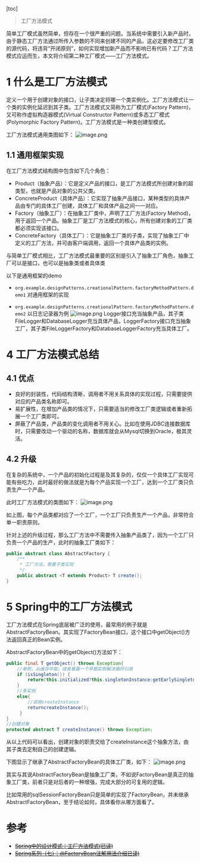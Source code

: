 [toc]
>工厂方法模式

简单工厂模式虽然简单，但存在一个很严重的问题。当系统中需要引入新产品时，由于静态工厂方法通过所传入参数的不同来创建不同的产品，这必定要修改工厂类的源代码，将违背“开闭原则”，如何实现增加新产品而不影响已有代码？工厂方法模式应运而生，本文将介绍第二种工厂模式——工厂方法模式。

# 1 什么是工厂方法模式
定义一个用于创建对象的接口，让子类决定将哪一个类实例化。工厂方法模式让一个类的实例化延迟到其子类。工厂方法模式又简称为工厂模式(Factory Pattern)，又可称作虚拟构造器模式(Virtual Constructor Pattern)或多态工厂模式(Polymorphic Factory Pattern)。工厂方法模式是一种类创建型模式。

工厂方法模式通用类图如下：
![image.png](https://segmentfault.com/img/remote/1460000022276520)

## 1.1 通用框架实现
在工厂方法模式结构图中包含如下几个角色：
- Product（抽象产品）：它是定义产品的接口，是工厂方法模式所创建对象的超类型，也就是产品对象的公共父类。
- ConcreteProduct（具体产品）：它实现了抽象产品接口，某种类型的具体产品由专门的具体工厂创建，具体工厂和具体产品之间一一对应。
- Factory（抽象工厂）：在抽象工厂类中，声明了工厂方法(Factory Method)，用于返回一个产品。抽象工厂是工厂方法模式的核心，所有创建对象的工厂类都必须实现该接口。
- ConcreteFactory（具体工厂）：它是抽象工厂类的子类，实现了抽象工厂中定义的工厂方法，并可由客户端调用，返回一个具体产品类的实例。

与简单工厂模式相比，工厂方法模式最重要的区别是引入了抽象工厂角色，抽象工厂可以是接口，也可以是抽象类或者具体类

以下是通用框架的demo
- `org.example.designPatterns.creationalPattern.factoryMethodPattern.demo1` 对通用框架的实现

- `org.example.designPatterns.creationalPattern.factoryMethodPattern.demo2` 以日志记录器为例
![image.png](https://static.sitestack.cn/projects/design-pattern-java/770c148856f7092ed5e42a1eff7f024d.png)
Logger接口充当抽象产品，其子类FileLogger和DatabaseLogger充当具体产品，LoggerFactory接口充当抽象工厂，其子类FileLoggerFactory和DatabaseLoggerFactory充当具体工厂。


# 4 工厂方法模式总结

## 4.1 优点
- 良好的封装性，代码结构清晰，调用者不用关系具体的实现过程，只需要提供对应的产品类名称即可。
- 易扩展性，在增加产品类的情况下，只需要适当的修改工厂类逻辑或者重新拓展一个工厂类即可。
- 屏蔽了产品类，产品类的变化调用者不用关心。比如在使用JDBC连接数据库时，只需要改动一个驱动的名称，数据库就会从Mysql切换到Oracle，极其灵活。

## 4.2 升级
在复杂的系统中，一个产品的初始化过程是及其复杂的，仅仅一个具体工厂实现可能有些吃力，此时最好的做法就是为每个产品实现一个工厂，达到一个工厂类只负责生产一个产品。

此时工厂方法模式的类图如下：
![image.png](https://segmentfault.com/img/remote/1460000022276521)

如上图，每个产品类都对应了一个工厂，一个工厂只负责生产一个产品，非常符合单一职责原则。

针对上述的升级过程，那么工厂方法中不需要传入抽象产品类了，因为一个工厂只负责一个产品的生产，此时的抽象工厂类如下：
```java
public abstract class AbstractFactory {  
    /**  
     * 工厂方法，需要子类实现  
     */  
    public abstract <T extends Product> T create();  
} 
```

# 5 Spring中的工厂方法模式
工厂方法模式在Spring底层被广泛的使用，最常用的例子就是AbstractFactoryBean。其实现了FactoryBean接口，这个接口中getObject()方法返回真正的Bean实例。

AbstractFactoryBean中的getObject()方法如下：
```java
public final T getObject() throws Exception{  
    //单例，从缓存中取，或者暴露一个早期实例解决循环引用  
    if (isSingleton()) {  
        return(this.initialized?this.singletonInstance:getEarlySingletonInstance());  
    }  
    //多实例  
    else{  
        //调用createInstance  
        returncreateInstance();  
     }  
}  
//创建对象  
protected abstract T createInstance() throws Exception;
```
从以上代码可以看出，创建对象的职责交给了createInstance这个抽象方法，由其子类去定制自己的创建逻辑。

下图显示了继承了AbstractFactoryBean的具体工厂类，如下：
![image.png](https://segmentfault.com/img/remote/1460000022276522)

其实与其说AbstractFactoryBean是抽象工厂类，不如说FactoryBean是真正的抽象工厂类，前者只是对后者的一种增强，完成大部分的可复用的逻辑。

比如常用的sqlSessionFactoryBean只是简单的实现了FactoryBean，并未继承AbstractFactoryBean，至于结论如何，具体看你从哪方面看了。

# 参考
- [~~Spring中的设计模式：工厂方法模式(已读)~~](https://segmentfault.com/a/1190000022276517)
- [~~Spring系列（七）：@FactoryBean注解用法介绍已读)~~](https://juejin.cn/post/7075556985579503653)